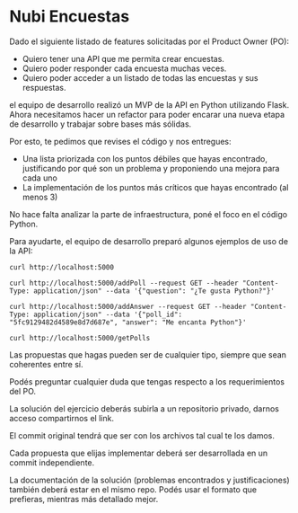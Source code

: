 # Nubi Encuestas

Dado el siguiente listado de features solicitadas por el Product Owner (PO):

- Quiero tener una API que me permita crear encuestas.
- Quiero poder responder cada encuesta muchas veces.
- Quiero poder acceder a un listado de todas las encuestas y sus respuestas.

el equipo de desarrollo realizó un MVP de la API en Python utilizando Flask. Ahora necesitamos hacer un refactor para poder encarar una nueva etapa de desarrollo y trabajar sobre bases más sólidas.

Por esto, te pedimos que revises el código y nos entregues:

- Una lista priorizada con los puntos débiles que hayas encontrado, 
  justificando por qué son un problema y proponiendo una mejora para cada uno
- La implementación de los puntos más críticos que hayas encontrado (al menos 3)

No hace falta analizar la parte de infraestructura, poné el foco en el código Python.

Para ayudarte, el equipo de desarrollo preparó algunos ejemplos de uso de la API:

`curl http://localhost:5000`

`curl http://localhost:5000/addPoll --request GET --header "Content-Type: application/json" --data '{"question": "¿Te gusta Python?"}'`

`curl http://localhost:5000/addAnswer --request GET --header "Content-Type: application/json" --data '{"poll_id": "5fc9129482d4589e8d7d687e", "answer": "Me encanta Python"}'`

`curl http://localhost:5000/getPolls`

Las propuestas que hagas pueden ser de cualquier tipo, siempre que sean coherentes entre sí.

Podés preguntar cualquier duda que tengas respecto a los requerimientos del PO.

La solución del ejercicio deberás subirla a un repositorio privado, darnos acceso compartirnos el link.

El commit original tendrá que ser con los archivos tal cual te los damos.

Cada propuesta que elijas implementar deberá ser desarrollada en un commit independiente.

La documentación de la solución (problemas encontrados y justificaciones) también deberá estar en el mismo repo.
Podés usar el formato que prefieras, mientras más detallado mejor.



